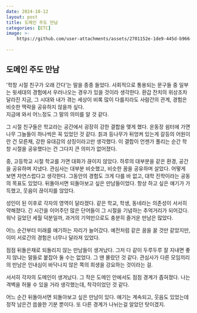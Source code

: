 ```yaml
---
date: 2024-10-12
layout: post
title: 도메인 주도 만남
categories: [ETC]
image: >-
    https://github.com/user-attachments/assets/2701152e-1de9-445d-b966-b899e5e96aff
    
---
```


## 도메인 주도 만남

'학창 시절 친구가 오래 간다'는 말을 종종 들었다.
사회적으로 통용되는 문구들 중 일부는 윗세대의 경험에서 우러나오는 경우가 있을 것이라 생각한다.
환갑 잔치의 위상조차 달라진 지금, 그 시대와 내가 겪는 세상이 비록 많이 다를지라도 사람간의 관계, 경험은 비슷한 맥락을 공유하지 않을까 싶다.   
지금에 와서 어느정도 그 말의 의미를 알 것 같다.

그 시절 친구들은 학교라는 공간에서 굉장히 강한 결합을 맺게 했다. 
운동장 쉼터에 가면 나무 그늘들이 하나씩은 꼭 있었던 것 같다.
칡과 등나무가 뒤엉켜 있는게 갈등의 어원이란 건 모른채, 강한 유대감의 상징이라고만 생각했다.
이 결합이 언젠가 풀리는 순간 학창 시절을 공유했다는 건 그다지 큰 의미가 없어졌다.  

중, 고등학교 시절 학교를 가면 대화가 끊이지 않았다.
하루의 대부분을 같은 환경, 공간을 공유하며 지냈다.
관심사는 대부분 비슷했고, 비슷한 꿈을 공유하며 살았다.
어떻게 보면 자연스럽다고 생각한다. 그동안의 경험도 크게 다를 바 없고, 대학 진학이라는 공동의 목표도 있었다.
뒤돌아서면 되돌아보고 싶은 만남들이었다. 
항상 하고 싶은 얘기가 가득했고, 웃음이 끊이지를 않았다.

성인이 된 이후로 각자의 영역이 달라졌다.
같은 학교, 학생, 동네라는 의존성이 서서히 약해졌다. 
긴 시간을 이어주던 많은 단어들이 그 시절을 기념하는 추억거리가 되어갔다.   
워낙 길었던 세월 덕분일까, 과거의 기억만으로도 충분히 즐거운 만남은 많았다.

어느 순간부터 미래를 얘기하는 자리가 늘어갔다.
예전처럼 같은 꿈을 꿀 것만 같았지만, 이미 서로간의 경험은 너무나 달라져 있었다.

점점 뒤돌은채로 되돌리지 않는 만남들이 생겨났다.
그저 다 같이 두루두루 잘 지내면 좋지 않냐는 말들로 붙잡아 둘 수는 없었다.
그 땐 몰랐던 것 같다. 
관심사가 다른 모임끼리의 만남은 인내심이 바닥나지 않은 쪽의 희생을 강요하는 것이라는 걸.

서서히 각자의 도메인이 생겨났다.
그 작은 도메인 안에서도 점점 경계가 좁혀졌다.
나는 격벽을 허물 수 있을 거라 생각했는데, 착각이었던 것 같다.

어느 순간 뒤돌아서면 되돌아보고 싶은 만남이 있다.
얘기는 계속되고, 웃음도 있었는데 정작 남은건 씁쓸한 기분 뿐이다.
또 다른 경계가 나뉘는걸 알았던 탓이겠지. 